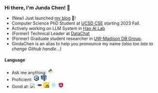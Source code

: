 <!--
**GindaChen/GindaChen** is a ✨ _special_ ✨ repository because its `README.md` (this file) appears on your GitHub profile.

Here are some ideas to get you started:

- 🔭 I’m currently working on ...
- 🌱 I’m currently learning ...
- 👯 I’m looking to collaborate on ...
- 🤔 I’m looking for help with ...
- 💬 Ask me about ...
- 📫 How to reach me: ...
- 😄 Pronouns: ...
- ⚡ Fun fact: ...
-->

<!-- [![GindaChen's GitHub stats](https://github-readme-stats-gindachen.vercel.app/api?username=gindachen&theme=transparent&count_private=true&show_icons=true)](https://github.com/anuraghazra/github-readme-stats)  -->
<!-- [![Top Langs](https://github-readme-stats-eta-sable.vercel.app/api/top-langs/?username=gindachen&layout=compact&hide=Jupyter%20Notebook)](https://github.com/anuraghazra/github-readme-stats) -->


### Hi there, I'm Junda Chen! 👋 

- (New) Just launched [my blog](https://gindachen.github.io/) 🚀!
- Computer Science PhD Student at [UCSD CSE](https://cse.ucsd.edu) starting 2023 Fall.
- Actively working on LLM System in [Hao AI Lab](https://hao-ai-lab.github.io/blogs/)
- (Former) Technical Leader at [DataChat](DataChat.ai) 
- (Former) Graduate student researcher in [UW-Madison DB Group](https://database.cs.wisc.edu/). 
- GindaChen is an alias to help you pronounce my name _(also too late to change Github handle...)_

#### Language
- Ask me anything: 
<code><img height="20" src="https://raw.githubusercontent.com/github/explore/80688e429a7d4ef2fca1e82350fe8e3517d3494d/topics/python/python.png"></code>
- Proficient:
<code><img height="20" src="https://raw.githubusercontent.com/github/explore/80688e429a7d4ef2fca1e82350fe8e3517d3494d/topics/cpp/cpp.png"></code>
<code><img height="20" src="https://raw.githubusercontent.com/github/explore/80688e429a7d4ef2fca1e82350fe8e3517d3494d/topics/postgresql/postgresql.png"></code>
- Good at:
<code><img height="20" src="https://avatars.githubusercontent.com/u/1728152?s=200&v=4"></code>
<code><img height="20" src="https://raw.githubusercontent.com/github/explore/80688e429a7d4ef2fca1e82350fe8e3517d3494d/topics/go/go.png"></code>
<code><img height="20" src="https://raw.githubusercontent.com/github/explore/80688e429a7d4ef2fca1e82350fe8e3517d3494d/topics/javascript/javascript.png"></code>
<code><img height="20" src="https://raw.githubusercontent.com/github/explore/80688e429a7d4ef2fca1e82350fe8e3517d3494d/topics/react/react.png"></code>
<code><img height="20" src="https://raw.githubusercontent.com/github/explore/80688e429a7d4ef2fca1e82350fe8e3517d3494d/topics/angular/angular.png"></code>



